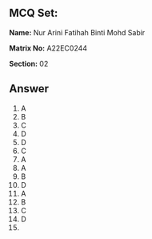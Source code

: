 ## MCQ Set:

**Name:** Nur Arini Fatihah Binti Mohd Sabir

**Matrix No:** A22EC0244

**Section:** 02

## Answer
1. A
2. B
3. C
4. D
5. D
6. C
7. A
8. A
9. B
10. D
11. A
12. B
13. C
14. D
15. 
